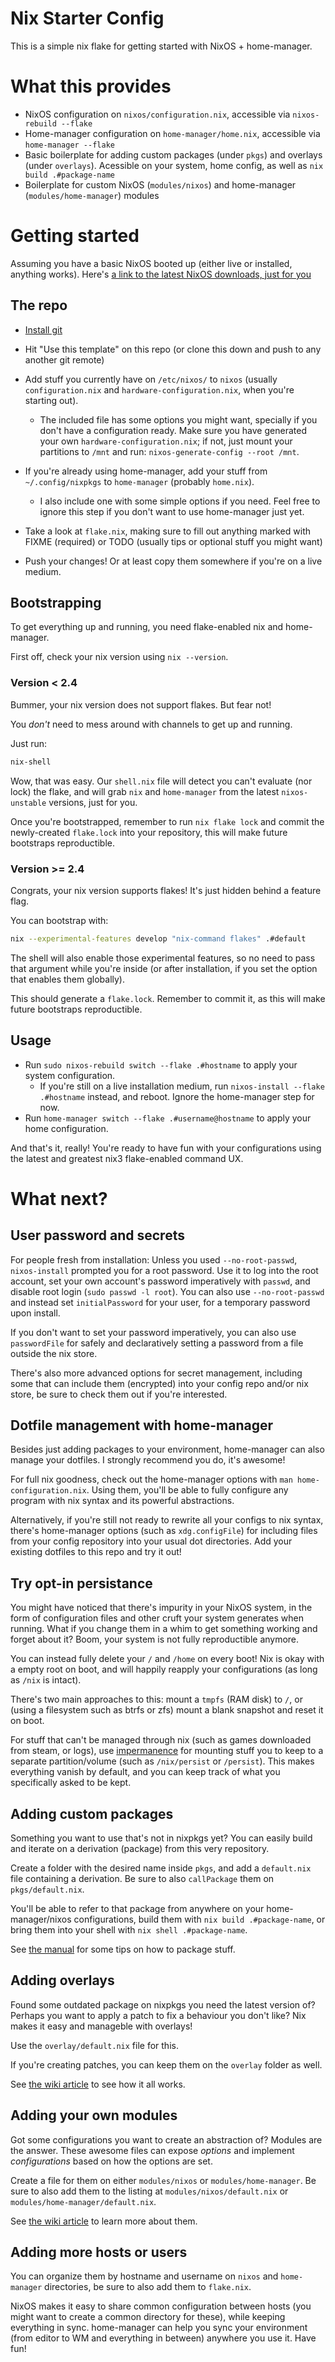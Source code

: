 # Nix Starter Config

This is a simple nix flake for getting started with NixOS + home-manager.

# What this provides

- NixOS configuration on `nixos/configuration.nix`, accessible via
  `nixos-rebuild --flake`
- Home-manager configuration on `home-manager/home.nix`, accessible via
  `home-manager --flake`
- Basic boilerplate for adding custom packages (under `pkgs`) and overlays
  (under `overlays`). Acessible on your system, home config, as well as `nix
  build .#package-name`
- Boilerplate for custom NixOS (`modules/nixos`) and home-manager
  (`modules/home-manager`) modules

# Getting started

Assuming you have a basic NixOS booted up (either live or installed, anything
works). Here's [a link to the latest NixOS downloads, just for
you](https://nixos.org/download#download-nixos)

## The repo

- [Install git](https://nixos.wiki/wiki/git)
- Hit "Use this template" on this repo (or clone this down and push to any
  another git remote)

- Add stuff you currently have on `/etc/nixos/` to `nixos` (usually
  `configuration.nix` and `hardware-configuration.nix`, when you're starting
  out).
    - The included file has some options you might want, specially if you don't
      have a configuration ready. Make sure you have generated your own
      `hardware-configuration.nix`; if not, just mount your partitions to
      `/mnt` and run: `nixos-generate-config --root /mnt`.
- If you're already using home-manager, add your stuff from `~/.config/nixpkgs`
  to `home-manager` (probably `home.nix`).
  - I also include one with some simple options if you need. Feel free to
    ignore this step if you don't want to use home-manager just yet.
- Take a look at `flake.nix`, making sure to fill out anything marked with
  FIXME (required) or TODO (usually tips or optional stuff you might want)
- Push your changes! Or at least copy them somewhere if you're on a live
  medium.

## Bootstrapping

To get everything up and running, you need flake-enabled nix and home-manager.

First off, check your nix version using `nix --version`.

### Version < 2.4

Bummer, your nix version does not support flakes. But fear not!

You _don't_ need to mess around with channels to get up and running.

Just run:
```bash
nix-shell
```

Wow, that was easy. Our `shell.nix` file will detect you can't evaluate (nor
lock) the flake, and will grab `nix` and `home-manager` from the latest
`nixos-unstable` versions, just for you.

Once you're bootstrapped, remember to run `nix flake lock` and commit the
newly-created `flake.lock` into your repository, this will make future
bootstraps reproductible.

### Version >= 2.4

Congrats, your nix version supports flakes! It's just hidden behind a feature flag.

You can bootstrap with: 
```bash
nix --experimental-features develop "nix-command flakes" .#default
```

The shell will also enable those experimental features, so no need to pass that
argument while you're inside (or after installation, if you set the option that
enables them globally).

This should generate a `flake.lock`. Remember to commit it, as this will make
future bootstraps reproductible.

## Usage

- Run `sudo nixos-rebuild switch --flake .#hostname` to apply your system
  configuration.
    - If you're still on a live installation medium, run `nixos-install --flake
      .#hostname` instead, and reboot. Ignore the home-manager step for now.
- Run `home-manager switch --flake .#username@hostname` to apply your home
  configuration.

And that's it, really! You're ready to have fun with your configurations using
the latest and greatest nix3 flake-enabled command UX.

# What next?

## User password and secrets

For people fresh from installation: Unless you used `--no-root-passwd`,
`nixos-install` prompted you for a root password. Use it to log into the root
account, set your own account's password imperatively with `passwd`, and
disable root login (`sudo passwd -l root`). You can also use `--no-root-passwd`
and instead set `initialPassword` for your user, for a temporary password upon
install.

If you don't want to set your password imperatively, you can also use
`passwordFile` for safely and declaratively setting a password from a file
outside the nix store.

There's also more advanced options for secret management, including some that
can include them (encrypted) into your config repo and/or nix store, be sure to
check them out if you're interested.

## Dotfile management with home-manager

Besides just adding packages to your environment, home-manager can also manage
your dotfiles. I strongly recommend you do, it's awesome!

For full nix goodness, check out the home-manager options with `man
home-configuration.nix`. Using them, you'll be able to fully configure any
program with nix syntax and its powerful abstractions.

Alternatively, if you're still not ready to rewrite all your configs to nix
syntax, there's home-manager options (such as `xdg.configFile`) for including
files from your config repository into your usual dot directories. Add your
existing dotfiles to this repo and try it out!

## Try opt-in persistance

You might have noticed that there's impurity in your NixOS system, in the form
of configuration files and other cruft your system generates when running. What
if you change them in a whim to get something working and forget about it?
Boom, your system is not fully reproductible anymore.

You can instead fully delete your `/` and `/home` on every boot! Nix is okay
with a empty root on boot, and will happily reapply your configurations (as
long as `/nix` is intact).

There's two main approaches to this: mount a `tmpfs` (RAM disk) to `/`, or
(using a filesystem such as btrfs or zfs) mount a blank snapshot and reset it
on boot.

For stuff that can't be managed through nix (such as games downloaded from
steam, or logs), use [impermanence](https://github.com/nix-community/impermanence)
for mounting stuff you to keep to a separate partition/volume (such as
`/nix/persist` or `/persist`). This makes everything vanish by default, and you
can keep track of what you specifically asked to be kept.


## Adding custom packages

Something you want to use that's not in nixpkgs yet? You can easily build and
iterate on a derivation (package) from this very repository.

Create a folder with the desired name inside `pkgs`, and add a `default.nix`
file containing a derivation. Be sure to also `callPackage` them on
`pkgs/default.nix`.

You'll be able to refer to that package from anywhere on your
home-manager/nixos configurations, build them with `nix build .#package-name`,
or bring them into your shell with `nix shell .#package-name`.

See [the manual](https://nixos.org/manual/nixpkgs/stable/) for some tips on how
to package stuff.

## Adding overlays

Found some outdated package on nixpkgs you need the latest version of? Perhaps
you want to apply a patch to fix a behaviour you don't like? Nix makes it easy
and manageble with overlays!

Use the `overlay/default.nix` file for this.

If you're creating patches, you can keep them on the `overlay` folder as well.

See [the wiki article](https://nixos.wiki/wiki/Overlays) to see how it all
works.

## Adding your own modules

Got some configurations you want to create an abstraction of? Modules are the
answer. These awesome files can expose _options_ and implement _configurations_
based on how the options are set.

Create a file for them on either `modules/nixos` or `modules/home-manager`. Be
sure to also add them to the listing at `modules/nixos/default.nix` or
`modules/home-manager/default.nix`.

See [the wiki article](https://nixos.wiki/wiki/Module) to learn more about
them.

## Adding more hosts or users

You can organize them by hostname and username on `nixos` and `home-manager`
directories, be sure to also add them to `flake.nix`.

NixOS makes it easy to share common configuration between hosts (you might want
to create a common directory for these), while keeping everything in sync.
home-manager can help you sync your environment (from editor to WM and
everything in between) anywhere you use it. Have fun!
